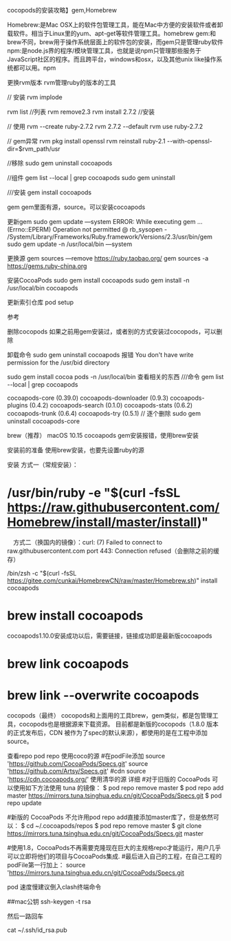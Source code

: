 cocopods的安装攻略】gem,Homebrew

Homebrew:是Mac OSX上的软件包管理工具，能在Mac中方便的安装软件或者卸载软件。相当于Linux里的yum、apt-get等软件管理工具。homebrew
gem:和brew不同，brew用于操作系统层面上的软件包的安装，而gem只是管理ruby软件
npm:是node.js界的程序/模块管理工具，也就是说npm只管理那些服务于JavaScript社区的程序。而且跨平台，windows和osx，以及其他unix like操作系统都可以用。npm



更换rvm版本
rvm管理ruby的版本的工具

// 安装
rvm implode 

rvm list   //列表 
rvm remove2.3
rvm install 2.7.2   //安装

// 使用
rvm --create ruby-2.7.2
rvm 2.7.2 --default
rvm use ruby-2.7.2

// gem异常
rvm pkg install openssl
rvm reinstall ruby-2.1 --with-openssl-dir=$rvm_path/usr

//移除
sudo gem uninstall cocoapods 

//组件
gem list --local | grep cocoapods
sudo gem uninstall 

///安装
gem install cocoapods


gem
gem里面有源，source。可以安装cocoapods

更新gem
sudo gem update —system
ERROR: While executing gem … (Errno::EPERM) Operation not permitted @ rb_sysopen - /System/Library/Frameworks/Ruby.framework/Versions/2.3/usr/bin/gem
sudo gem update -n /usr/local/bin —system

更换源
gem sources —remove https://ruby.taobao.org/
gem sources -a https://gems.ruby-china.org

安装CocoaPods
sudo gem install cocoapods
sudo gem install -n /usr/local/bin cocoapods

更新索引仓库
pod setup

参考



删除cocopods
如果之前用gem安装过，或者别的方式安装过cocopods，可以删除

卸载命令
sudo gem uninstall cocoapods
报错
You don't have write permission for the /usr/bid directory

sudo gem install cocoa pods -n /usr/local/bin
查看相关的东西
///命令
gem list --local | grep cocoapods

cocoapods-core (0.39.0)
cocoapods-downloader (0.9.3)
cocoapods-plugins (0.4.2)
cocoapods-search (0.1.0)
cocoapods-stats (0.6.2)
cocoapods-trunk (0.6.4)
cocoapods-try (0.5.1)
// 逐个删除
sudo gem uninstall cocoapods-core


brew（推荐）
macOS 10.15 cocoapods gem安装报错，使用brew安装

安装前的准备
使用brew安装，也要先设置ruby的源

安装
方式一（常规安装）：

# /usr/bin/ruby -e "$(curl -fsSL https://raw.githubusercontent.com/Homebrew/install/master/install)"
 方式二（换国内的镜像）：curl: (7) Failed to connect to raw.githubusercontent.com port 443: Connection refused（会删除之前的缓存）

 /bin/zsh -c "$(curl -fsSL https://gitee.com/cunkai/HomebrewCN/raw/master/Homebrew.sh)"
install cocoapods
# brew install cocoapods
cocoapods1.10.0安装成功以后，需要链接，链接成功即是最新版cocoapods

# brew link cocoapods
# brew link --overwrite cocoapods


cocopods（最终）
cocopods和上面用的工具brew，gem类似，都是包管理工具，cocopods也是根据源来下载资源。
目前都是新版的cocopods（1.8.0 版本的正式发布后，CDN 被作为了spec的默认来源），都使用的是在工程中添加source。

查看repo
pod repo
使用coco的源
#在podFile添加
source 'https://github.com/CocoaPods/Specs.git'
source 'https://github.com/Artsy/Specs.git'
#cdn
source 'https://cdn.cocoapods.org/'
使用清华的源
详细
#对于旧版的 CocoaPods 可以使用如下方法使用 tuna 的镜像：
$ pod repo remove master
$ pod repo add master https://mirrors.tuna.tsinghua.edu.cn/git/CocoaPods/Specs.git
$ pod repo update

#新版的 CocoaPods 不允许用pod repo add直接添加master库了，但是依然可以：
$ cd ~/.cocoapods/repos 
$ pod repo remove master
$ git clone https://mirrors.tuna.tsinghua.edu.cn/git/CocoaPods/Specs.git master

#使用1.8，CocoaPods不再需要克隆现在巨大的主规格repo才能运行，用户几乎可以立即将他们的项目与CocoaPods集成.
#最后进入自己的工程，在自己工程的podFile第一行加上：
source 'https://mirrors.tuna.tsinghua.edu.cn/git/CocoaPods/Specs.git

pod 速度慢建议倒入clash终端命令

##mac公钥
ssh-keygen -t rsa

然后一路回车

cat ~/.ssh/id_rsa.pub